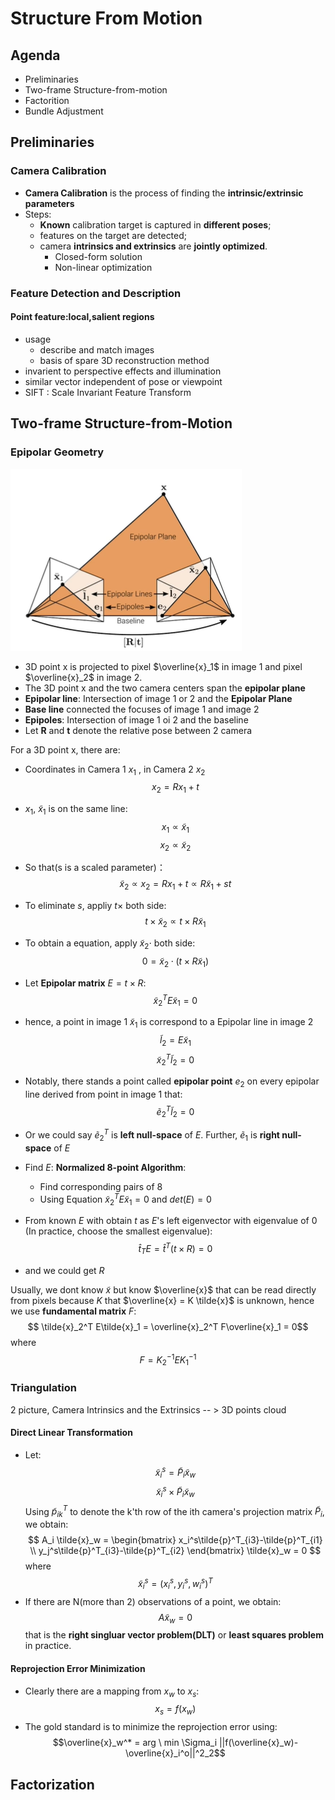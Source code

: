 # Structure From Motion

## Agenda
- Preliminaries
- Two-frame Structure-from-motion
- Factorition
- Bundle Adjustment

## Preliminaries

### Camera Calibration
- __Camera Calibration__ is the process of finding the __intrinsic/extrinsic parameters__
- Steps:
    - __Known__ calibration target is captured in __different poses__;
    - features on the target are detected;
    - camera __intrinsics and extrinsics__ are __jointly optimized__.
        - Closed-form solution
        - Non-linear optimization

### Feature Detection and Description

#### Point feature:local,salient regions
- usage
    -  describe and match images
    - basis of spare 3D reconstruction method
- invarient to perspective effects and illumination
- similar vector independent of pose or viewpoint
- SIFT : Scale Invariant Feature Transform

## Two-frame Structure-from-Motion

### Epipolar Geometry
![Epipolar](pic\Epipolar.png "Epipolar") 
- 3D point x is projected to pixel $\overline{x}_1$ in image 1 and pixel $\overline{x}_2$ in image 2.
- The 3D point x and the two camera centers span the __epipolar plane__
- __Epipolar line__: Intersection of image 1 or 2 and the __Epipolar Plane__
- __Base line__ connected the focuses of image 1 and image 2
- __Epipoles__: Intersection of image 1 oi 2 and the baseline
- Let __R__ and __t__ denote the relative pose between 2 camera

For a 3D point x, there are:
- Coordinates in Camera 1 $x_1$ , in Camera 2 $x_2$
$$x_2 = Rx_1+t$$
- $x_1$, $\tilde{x}_1$ is on the same line:
$$x_1 \propto  \tilde{x}_1$$
$$x_2 \propto  \tilde{x}_2$$
- So that(s is a scaled parameter)：
$$\tilde{x}_2 \propto x_2 = Rx_1+t \propto R\tilde{x}_1+st $$
- To eliminate $s$, appliy $t \times$ both side:
 $$t \times \tilde{x}_2 \propto  t \times R\tilde{x}_1 $$
- To obtain a equation, apply $\tilde{x}_2 \cdot$ both side:
 $$ 0 =\tilde{x}_2 \cdot( t \times R\tilde{x}_1) $$
- Let __Epipolar matrix__ $E = t \times R$:
 $$ \tilde{x}_2^T  E\tilde{x}_1 =0$$
- hence, a point in image 1 $\tilde{x}_1$ is correspond to a Epipolar line in image 2
$$ \tilde{l}_2 = E\tilde{x}_1$$
$$ \tilde{x}_2^T \tilde{l}_2 = 0$$
- Notably, there stands a point called __epipolar point__ $e_2$ on every epipolar line derived from point in image 1 that:
$$ \tilde{e}_2^T \tilde{l}_2 = 0$$
- Or we could say $\tilde{e}_2^T$ is __left null-space__ of $E$. Further, $\tilde{e}_1$ is __right null-space__ of $E$
- Find $E$: __Normalized 8-point Algorithm__:
    - Find corresponding pairs of 8
    - Using Equation  $\tilde{x}_2^T  E\tilde{x}_1 =0$ and $det(E)=0$

- From known $E$ with obtain $t$ as $E$'s left eigenvector with eigenvalue of 0 (In practice, choose the smallest eigenvalue):
$$\hat{t}_T E = \hat{t}^T (t \times R) = 0$$
- and we could get $R$

Usually, we dont know $\tilde{x}$ but know $\overline{x}$ that can be read directly from pixels because $K$ that $\overline{x} = K \tilde{x}$ is unknown, hence we use __fundamental matrix__ $F$:
 $$ \tilde{x}_2^T  E\tilde{x}_1 = \overline{x}_2^T  F\overline{x}_1 = 0$$
 where $$F = K_2^{-1}EK_1^{-1}$$

### Triangulation
2 picture, Camera Intrinsics and the Extrinsics -- > 3D points cloud
#### Direct Linear Transformation
- Let:
$$\tilde{x}_i^s = \tilde{P}_i\tilde{x}_w$$
$$\tilde{x}_i^s \times \tilde{P}_i\tilde{x}_w$$
Using $\tilde{p}^T_{ik}$ to denote the k'th row of the ith camera's projection matrix $\tilde{P}_i$, we obtain:
$$
A_i
\tilde{x}_w
=
\begin{bmatrix}
   x_i^s\tilde{p}^T_{i3}-\tilde{p}^T_{i1} \\
   y_j^s\tilde{p}^T_{i3}-\tilde{p}^T_{i2}
\end{bmatrix}
\tilde{x}_w = 0
$$
where $$\tilde{x}_i^s=(x_i^s,y_i^s,w_i^s)^T$$
- If there are N(more than 2) observations of a point, we obtain:
$$A\tilde{x}_w=0$$
that is the __right singluar vector problem(DLT)__ or __least squares problem__ in practice.

#### Reprojection Error Minimization
- Clearly there are a mapping from $x_w$ to $x_s$:
$$x_s = f(x_w)$$
- The gold standard is to minimize the reprojection error using:
$$\overline{x}_w^* = arg \ min \Sigma_i ||f(\overline{x}_w)-\overline{x}_i^o||^2_2$$

## Factorization